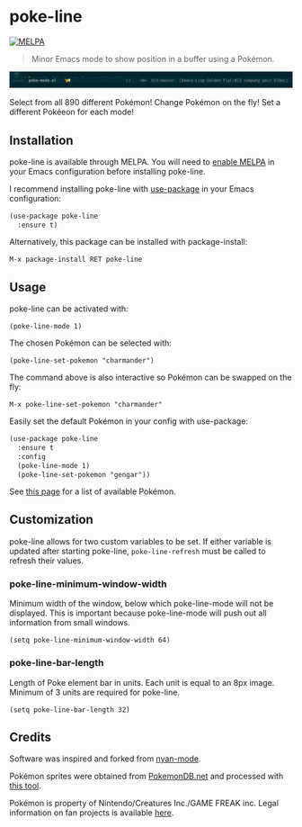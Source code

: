 # poke-line

[![MELPA](https://melpa.org/packages/poke-line-badge.svg)](https://melpa.org/#/poke-line)

> Minor Emacs mode to show position in a buffer using a Pokémon.

![Demo GIF](/docs/demo.gif)

Select from all 890 different Pokémon! Change Pokémon on the fly! Set a
different Pokéeon for each mode!

## Installation

poke-line is available through MELPA. You will need to
[enable MELPA](https://melpa.org/#/getting-started) in your Emacs
configuration before installing poke-line.

I recommend installing poke-line with
[use-package](https://github.com/jwiegley/use-package) in your Emacs
configuration:

```elisp
(use-package poke-line
  :ensure t)
```

Alternatively, this package can be installed with
package-install:

```elisp
M-x package-install RET poke-line
```

## Usage

poke-line can be activated with:

```elisp
(poke-line-mode 1)
```

The chosen Pokémon can be selected with:

```elisp
(poke-line-set-pokemon "charmander")
```

The command above is also interactive so Pokémon can be swapped
on the fly:

```elisp
M-x poke-line-set-pokemon "charmander"
```

Easily set the default Pokémon in your config with use-package:

```elisp
(use-package poke-line
  :ensure t
  :config
  (poke-line-mode 1)
  (poke-line-set-pokemon "gengar"))
```

See [this page](docs/pokemon.md) for a list of available Pokémon.

## Customization

poke-line allows for two custom variables to be set. If either variable is
updated after starting poke-line, `poke-line-refresh` must be called to
refresh their values.

### poke-line-minimum-window-width

Minimum width of the window, below which poke-line-mode will not be displayed. This
is important because poke-line-mode will push out all information from small
windows.

```elisp
(setq poke-line-minimum-window-width 64)
```

### poke-line-bar-length

Length of Poke element bar in units.  Each unit is equal to an 8px image.
Minimum of 3 units are required for poke-line.

```elisp
(setq poke-line-bar-length 32)
```

## Credits

Software was inspired and forked from [nyan-mode](https://github.com/TeMPOraL/nyan-mode).

Pokémon sprites were obtained from [PokemonDB.net](https://img.pokemondb.net/sprites/)
and processed with [this tool](https://github.com/RyanMillerC/poke-position-images).

Pokémon is property of Nintendo/Creatures Inc./GAME FREAK inc. Legal
information on fan projects is available [here](https://www.pokemon.com/us/legal/).
